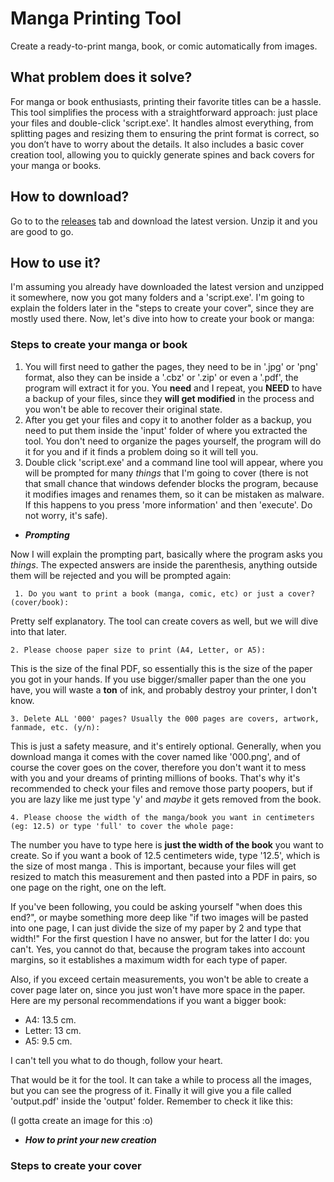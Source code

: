 # Manga Printing Tool

Create a ready-to-print manga, book, or comic automatically from images.

## What problem does it solve?

For manga or book enthusiasts, printing their favorite titles can be a hassle. This tool simplifies the process with a straightforward approach: just place your files and double-click 'script.exe'. It handles almost everything, from splitting pages and resizing them to ensuring the print format is correct, so you don’t have to worry about the details. It also includes a basic cover creation tool, allowing you to quickly generate spines and back covers for your manga or books.


## How to download?
Go to to the [releases](https://github.com/Malagel/MangaPrintingTool/releases) tab and download the latest version. Unzip it and you are good to go.

## How to use it?

I'm assuming you already have downloaded the latest version and unzipped it somewhere, now you got many folders and a 'script.exe'.  I'm going to explain the folders later in the "steps to create your cover", since they are mostly used there. Now, let's dive into how to create your book or manga:

### **Steps to create your manga or book**

 1. You will first need to gather the pages, they need to be in '.jpg' or 'png' format, also they can be inside a '.cbz' or '.zip' or even a '.pdf', the program will extract it for you. You **need** and I repeat, you **NEED** to have a backup of your files, since they **will get modified** in the process and you won't be able to recover their original state.
 2. After you get your files and copy it to another folder as a backup, you need to put them inside the 'input' folder of where you extracted the tool. You don't need to organize the pages yourself, the program will do it for you and if it finds a problem doing so it will tell you.
 3. Double click 'script.exe' and a command line tool will appear, where you will be prompted for many *things* that I'm going to cover (there is not that small chance that windows defender blocks the program, because it modifies images and renames them, so it can be mistaken as malware. If this happens to you press 'more information' and then 'execute'. Do not worry, it's safe).
 
- ***Prompting***

Now I will explain the prompting part, basically where the program asks you *things*. The expected answers are inside the parenthesis, anything outside them will be rejected and you will be prompted again:

	 1. Do you want to print a book (manga, comic, etc) or just a cover? (cover/book):
Pretty self explanatory. The tool can create covers as well, but we will dive into that later. 

	2. Please choose paper size to print (A4, Letter, or A5): 
This is the size of the final PDF, so essentially this is the size of the paper you got in your hands. If you use bigger/smaller paper than the one you have, you will waste a **ton** of ink, and probably destroy your printer, I don't know.

    3. Delete ALL '000' pages? Usually the 000 pages are covers, artwork, fanmade, etc. (y/n):
This is just a safety measure, and it's entirely optional. Generally, when you download manga it comes with the cover named like '000.png', and of course the cover goes on the cover, therefore you don't want it to mess with you and your dreams of printing millions of books. That's why it's recommended to check your files and remove those party poopers, but if you are lazy like me just type 'y' and *maybe* it gets removed from the book.

    4. Please choose the width of the manga/book you want in centimeters (eg: 12.5) or type 'full' to cover the whole page: 
The number you have to type here is **just the width of the book** you want to create. So if you want a book of 12.5 centimeters wide, type '12.5', which is the size of most manga . This is important, because your files will get resized to match this measurement and then pasted into a PDF in pairs, so one page on the right, one on the left. 

If you've been following, you could be asking yourself "when does this end?", or maybe something more deep like "if two images will be pasted into one page, I can just divide the size of my paper by 2 and type that width!" For the first question I have no answer, but for the latter I do: you can't. Yes, you cannot do that, because the program takes into account margins, so it establishes a maximum width for each type of paper. 

Also, if you exceed certain measurements, you won't be able to create a cover page later on, since you just won't have more space in the paper. Here are my personal recommendations if you want a bigger book:

 - A4: 13.5 cm.
 - Letter: 13 cm.
 - A5: 9.5 cm.

 I can't tell you what to do though, follow your heart. 

That would be it for the tool. It can take a while to process all the images, but you can see the progress of it. Finally it will give you a file called 'output.pdf' inside the 'output' folder. Remember to check it like this: 

(I gotta create an image for this :o)

- ***How to print your new creation***

### **Steps to create your cover**

